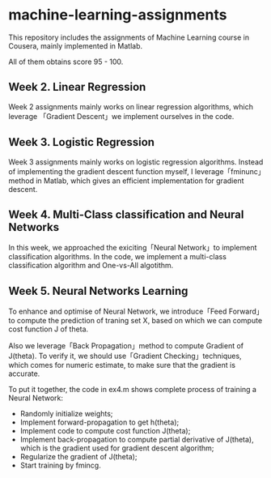# machine-learning-assignments

This repository includes the assignments of Machine Learning course in Cousera, mainly implemented in Matlab. 

All of them obtains score 95 - 100.

## Week 2. Linear Regression

Week 2 assignments mainly works on linear regression algorithms, which leverage 「Gradient Descent」we implement ourselves in the code.

## Week 3. Logistic Regression

Week 3 assignments mainly works on logistic regression algorithms. Instead of implementing the gradient descent function myself, I leverage「fminunc」method in Matlab, which gives an efficient implementation for gradient descent.

## Week 4. Multi-Class classification and Neural Networks

In this week, we approached the exiciting「Neural Network」to implement classification algorithms. In the code, we implement a multi-class classification  algorithm and One-vs-All algotithm.

## Week 5. Neural Networks Learning

To enhance and optimise of Neural Network, we introduce「Feed Forward」to compute the prediction of traning set X, based on which we can compute cost function J of  theta.

Also we leverage「Back Propagation」method to compute Gradient of J(theta). To verify it, we should use「Gradient Checking」techniques, which comes for numeric estimate, to make sure that the gradient is accurate.

To put it together, the code in ex4.m shows complete process of training a Neural Network:

- Randomly initialize weights;
- Implement forward-propagation to get h(theta);
- Implement code to compute cost function J(theta);
- Implement back-propagation to compute partial derivative of J(theta), which is the gradient used for gradient descent algorithm;
- Regularize the gradient of J(theta);
- Start training by fmincg.